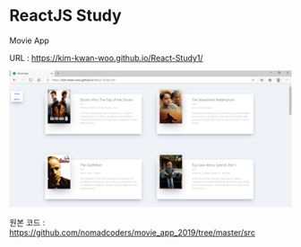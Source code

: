 # ReactJS Study

Movie App

URL : https://kim-kwan-woo.github.io/React-Study1/

<img alt="screen shot" src="homepage.PNG">

원본 코드 : https://github.com/nomadcoders/movie_app_2019/tree/master/src
